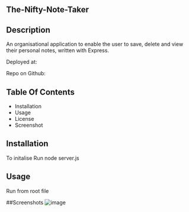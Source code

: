 ## The-Nifty-Note-Taker

## Description
An organisational application to enable the user to save, delete and view their personal notes, written with Express.  

Deployed at:


Repo on Github:


## Table Of Contents

* Installation
* Usage
* License
* Screenshot

## Installation
To initalise Run node server.js

## Usage
Run from root file

##Screenshots
![image](https://user-images.githubusercontent.com/84681197/151460159-0a7cffe0-7cd6-4237-b61f-a7deb5305f25.png)

